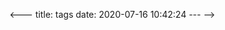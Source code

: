 <!-- ---
title: 标签
date: 2020-07-16 10:42:24
type: "tags"
--- -->

<---
title: tags
date: 2020-07-16 10:42:24
--- -->
